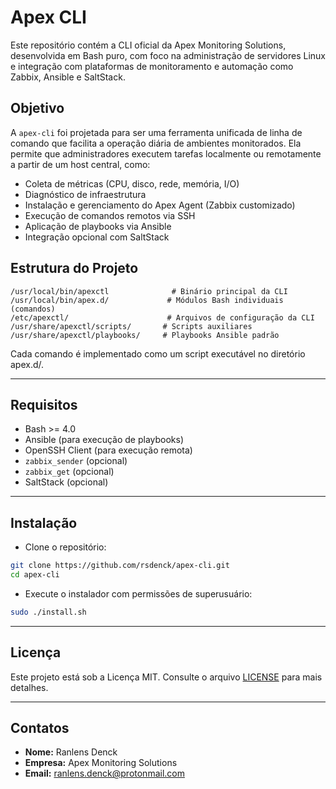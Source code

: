 # Apex CLI

Este repositório contém a CLI oficial da Apex Monitoring Solutions, desenvolvida em Bash puro, com foco na administração de servidores Linux e integração com plataformas de monitoramento e automação como Zabbix, Ansible e SaltStack.

## Objetivo

A `apex-cli` foi projetada para ser uma ferramenta unificada de linha de comando que facilita a operação diária de ambientes monitorados. Ela permite que administradores executem tarefas localmente ou remotamente a partir de um host central, como:

- Coleta de métricas (CPU, disco, rede, memória, I/O)
- Diagnóstico de infraestrutura
- Instalação e gerenciamento do Apex Agent (Zabbix customizado)
- Execução de comandos remotos via SSH
- Aplicação de playbooks via Ansible
- Integração opcional com SaltStack

## Estrutura do Projeto

```text
/usr/local/bin/apexctl              # Binário principal da CLI
/usr/local/bin/apex.d/             # Módulos Bash individuais (comandos)
/etc/apexctl/                      # Arquivos de configuração da CLI
/usr/share/apexctl/scripts/       # Scripts auxiliares
/usr/share/apexctl/playbooks/     # Playbooks Ansible padrão
```
Cada comando é implementado como um script executável no diretório apex.d/.

---

## Requisitos

- Bash >= 4.0
- Ansible (para execução de playbooks)
- OpenSSH Client (para execução remota)
- `zabbix_sender` (opcional)
- `zabbix_get` (opcional)
- SaltStack (opcional)

---

## Instalação

- Clone o repositório:

```bash
git clone https://github.com/rsdenck/apex-cli.git
cd apex-cli
```
- Execute o instalador com permissões de superusuário:
```bash
sudo ./install.sh
```
---

## **Licença**

Este projeto está sob a Licença MIT. Consulte o arquivo [LICENSE](LICENSE) para mais detalhes.

---

## **Contatos**

- **Nome:** Ranlens Denck
- **Empresa:** Apex Monitoring Solutions
- **Email:** ranlens.denck@protonmail.com


